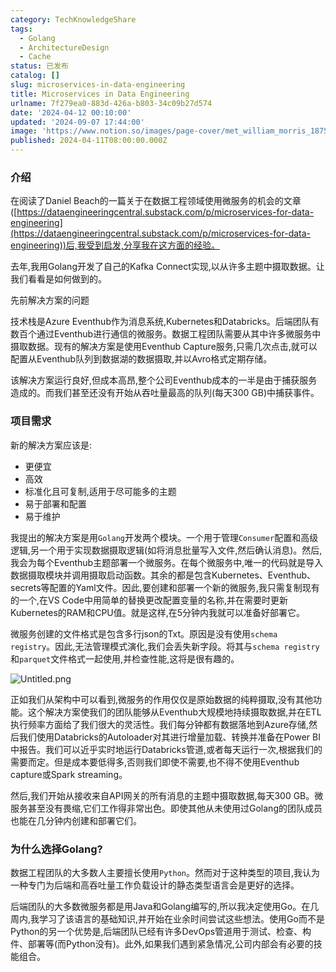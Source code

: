 ```yaml
---
category: TechKnowledgeShare
tags:
  - Golang
  - ArchitectureDesign
  - Cache
status: 已发布
catalog: []
slug: microservices-in-data-engineering
title: Microservices in Data Engineering
urlname: 7f279ea0-883d-426a-b803-34c09b27d574
date: '2024-04-12 00:10:00'
updated: '2024-09-07 17:44:00'
image: 'https://www.notion.so/images/page-cover/met_william_morris_1875.jpg'
published: 2024-04-11T08:00:00.000Z
---
```


### 介绍


在阅读了Daniel Beach的一篇关于在数据工程领域使用微服务的机会的文章([https://dataengineeringcentral.substack.com/p/microservices-for-data-engineering](https://dataengineeringcentral.substack.com/p/microservices-for-data-engineering))后,我受到启发,分享我在这方面的经验。


去年,我用Golang开发了自己的Kafka Connect实现,以从许多主题中摄取数据。让我们看看是如何做到的。


先前解决方案的问题


技术栈是Azure Eventhub作为消息系统,Kubernetes和Databricks。后端团队有数百个通过Eventhub进行通信的微服务。数据工程团队需要从其中许多微服务中摄取数据。现有的解决方案是使用Eventhub Capture服务,只需几次点击,就可以配置从Eventhub队列到数据湖的数据摄取,并以Avro格式定期存储。


该解决方案运行良好,但成本高昂,整个公司Eventhub成本的一半是由于捕获服务造成的。而我们甚至还没有开始从吞吐量最高的队列(每天300 GB)中捕获事件。


### 项目需求


新的解决方案应该是:

- 更便宜
- 高效
- 标准化且可复制,适用于尽可能多的主题
- 易于部署和配置
- 易于维护

我提出的解决方案是用`Golang`开发两个模块。一个用于管理`Consumer`配置和高级逻辑,另一个用于实现数据摄取逻辑(如将消息批量写入文件,然后确认消息)。然后,我会为每个Eventhub主题部署一个微服务。在每个微服务中,唯一的代码就是导入数据摄取模块并调用摄取启动函数。其余的都是包含Kubernetes、Eventhub、secrets等配置的Yaml文件。因此,要创建和部署一个新的微服务,我只需复制现有的一个,在VS Code中用简单的替换更改配置变量的名称,并在需要时更新Kubernetes的RAM和CPU值。就是这样,在5分钟内我就可以准备好部署它。


微服务创建的文件格式是包含多行json的Txt。原因是没有使用`schema registry`。因此,无法管理模式演化,我们会丢失新字段。将其与`schema registry`和`parquet`文件格式一起使用,并检查性能,这将是很有趣的。


![Untitled.png](https://prod-files-secure.s3.us-west-2.amazonaws.com/5d24fe63-e567-4804-86f9-9fdc62e13082/4e0f8d5d-b295-4408-9363-660688d511a9/Untitled.png?X-Amz-Algorithm=AWS4-HMAC-SHA256&X-Amz-Content-Sha256=UNSIGNED-PAYLOAD&X-Amz-Credential=ASIAZI2LB466QABB6T5C%2F20250330%2Fus-west-2%2Fs3%2Faws4_request&X-Amz-Date=20250330T213214Z&X-Amz-Expires=3600&X-Amz-Security-Token=IQoJb3JpZ2luX2VjEC0aCXVzLXdlc3QtMiJHMEUCIGdcU5oP0725zTOIrRpaWBIqGY8V1SjUJnZxxELQZkKBAiEAtn%2Ft9G6%2BscC7Cu0N6FIfXmUhV%2FiUhd9OyuDPzLwyEdcqiAQIlv%2F%2F%2F%2F%2F%2F%2F%2F%2F%2FARAAGgw2Mzc0MjMxODM4MDUiDK%2BPi2WXoiPCIYWR%2BSrcA%2FJw3cB51pnllViPvpmSvDnbYmFjU2GU97S07KXEQPU2UyDln9YBZqhY6LbeyXjJojgfZgRwphcbH1QFtebTsTuWO%2BWu63rxHvoWZIsEPzQemzVOx8sbdemQJZAf47dr9cGKbM%2FFqFcMSXnvJ4MudTY1QrPUsQLroM%2FKXjhuPPIcJKSYhdAaYffqL5xd7Ej8%2BtoPRWFIe9iu5pt6TNZrckrRkYxPs%2Fzt0x37LagzltOf1leb4LZpYfPZe3AF4c3%2BxDoHsjK3PUYVahg8AJstJM0GndfRKQcHv9PUPn3Pg7iz1sPAmQk7FOfJ%2FL4dQ03NadAXkq0erVut5%2BpqybcdUFtoQzx39OKKcUC3rjDRM%2B0ViGwPURxYXTytLeph83oJ%2FdxnM%2BSFQpfuj1sXGqmBHjYNkmuHcGOiWoXtxWm6bf3WBBp7QiYvAxk%2B1DZZso1Xe83%2BIAa2R0XTnqsXA1y0OB0z7zk9%2BvNKHpYPYQh8WETVP4uT3cfnKZyuNiT%2F2STchU4EtxJjtW0HTTwy8lQKgW6zkjR%2Bm%2FPsCCAHC8pNh9Z7ukSeQi6HSbnUUrKr360ajeTnXvqdzMQ2i5vE7TIKQ%2F5rQSuWv9i1U1XyfsBb7N0bzrfGfEQqD%2FWIqL9vMLbWpr8GOqUBPL3ZR2L%2F%2BxgKaF2DyVfjamHZl41oAfc%2Bn6uoMh6kBmTFVM34O3fB8U0HNyoKGLOyxdT8%2B%2FPJ1ggGtBt4YOW6KQ4BeVxSM%2FNBsJmKtCJIV7%2BQ2Pf7qrx8TKlXfc8iNZKY1TgvbsxDGboL%2FKMDR5Xq%2Fl%2BTPsdWAEX45egyS0p2BqalBK%2BF6WVFYUt7fGienaeuBvyg8clQQxAqlf0umTyLZCrOjHt5&X-Amz-Signature=c9d31d7467694b7fa7ce2919f1b84b076a8fd6cf05a8c0d4c1722f25792bbf88&X-Amz-SignedHeaders=host&x-id=GetObject)


正如我们从架构中可以看到,微服务的作用仅仅是原始数据的纯粹摄取,没有其他功能。这个解决方案使我们的团队能够从Eventhub大规模地持续摄取数据,并在ETL执行频率方面给了我们很大的灵活性。我们每分钟都有数据落地到Azure存储,然后我们使用Databricks的Autoloader对其进行增量加载、转换并准备在Power BI中报告。我们可以近乎实时地运行Databricks管道,或者每天运行一次,根据我们的需要而定。但是成本要低得多,否则我们即使不需要,也不得不使用Eventhub capture或Spark streaming。


然后,我们开始从接收来自API网关的所有消息的主题中摄取数据,每天300 GB。微服务甚至没有畏缩,它们工作得非常出色。即使其他从未使用过Golang的团队成员也能在几分钟内创建和部署它们。


### 为什么选择Golang?


数据工程团队的大多数人主要擅长使用`Python`。然而对于这种类型的项目,我认为一种专门为后端和高吞吐量工作负载设计的静态类型语言会是更好的选择。


后端团队的大多数微服务都是用Java和Golang编写的,所以我决定使用Go。在几周内,我学习了该语言的基础知识,并开始在业余时间尝试这些想法。使用Go而不是Python的另一个优势是,后端团队已经有许多DevOps管道用于测试、检查、构件、部署等(而Python没有)。此外,如果我们遇到紧急情况,公司内部会有必要的技能组合。

